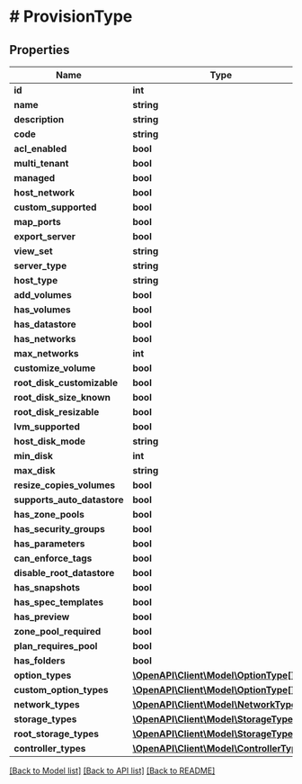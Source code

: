 # # ProvisionType

## Properties

Name | Type | Description | Notes
------------ | ------------- | ------------- | -------------
**id** | **int** |  | [optional]
**name** | **string** |  | [optional]
**description** | **string** |  | [optional]
**code** | **string** |  | [optional]
**acl_enabled** | **bool** |  | [optional]
**multi_tenant** | **bool** |  | [optional]
**managed** | **bool** |  | [optional]
**host_network** | **bool** |  | [optional]
**custom_supported** | **bool** |  | [optional]
**map_ports** | **bool** |  | [optional]
**export_server** | **bool** |  | [optional]
**view_set** | **string** |  | [optional]
**server_type** | **string** |  | [optional]
**host_type** | **string** |  | [optional]
**add_volumes** | **bool** |  | [optional]
**has_volumes** | **bool** |  | [optional]
**has_datastore** | **bool** |  | [optional]
**has_networks** | **bool** |  | [optional]
**max_networks** | **int** |  | [optional]
**customize_volume** | **bool** |  | [optional]
**root_disk_customizable** | **bool** |  | [optional]
**root_disk_size_known** | **bool** |  | [optional]
**root_disk_resizable** | **bool** |  | [optional]
**lvm_supported** | **bool** |  | [optional]
**host_disk_mode** | **string** |  | [optional]
**min_disk** | **int** |  | [optional]
**max_disk** | **string** |  | [optional]
**resize_copies_volumes** | **bool** |  | [optional]
**supports_auto_datastore** | **bool** |  | [optional]
**has_zone_pools** | **bool** |  | [optional]
**has_security_groups** | **bool** |  | [optional]
**has_parameters** | **bool** |  | [optional]
**can_enforce_tags** | **bool** |  | [optional]
**disable_root_datastore** | **bool** |  | [optional]
**has_snapshots** | **bool** |  | [optional]
**has_spec_templates** | **bool** |  | [optional]
**has_preview** | **bool** |  | [optional]
**zone_pool_required** | **bool** |  | [optional]
**plan_requires_pool** | **bool** |  | [optional]
**has_folders** | **bool** |  | [optional]
**option_types** | [**\OpenAPI\Client\Model\OptionType[]**](OptionType.md) |  | [optional]
**custom_option_types** | [**\OpenAPI\Client\Model\OptionType[]**](OptionType.md) |  | [optional]
**network_types** | [**\OpenAPI\Client\Model\NetworkType[]**](NetworkType.md) |  | [optional]
**storage_types** | [**\OpenAPI\Client\Model\StorageType[]**](StorageType.md) |  | [optional]
**root_storage_types** | [**\OpenAPI\Client\Model\StorageType[]**](StorageType.md) |  | [optional]
**controller_types** | [**\OpenAPI\Client\Model\ControllerType[]**](ControllerType.md) |  | [optional]

[[Back to Model list]](../../README.md#models) [[Back to API list]](../../README.md#endpoints) [[Back to README]](../../README.md)

